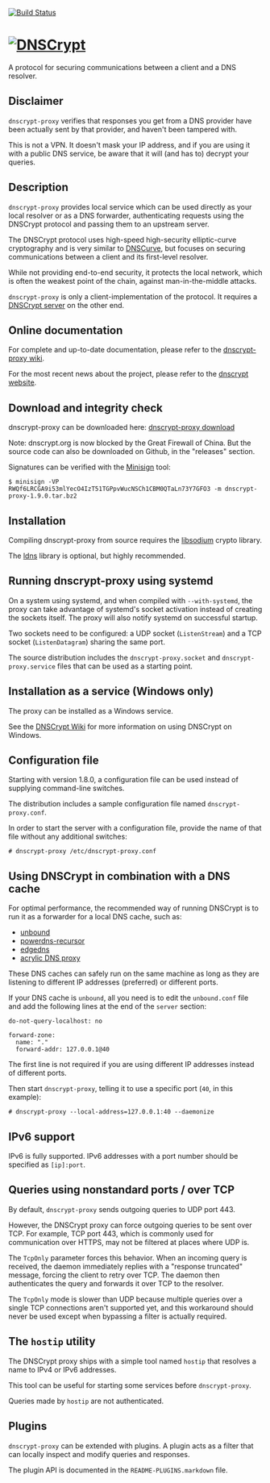 [![Build Status](https://travis-ci.org/jedisct1/dnscrypt-proxy.png?branch=master)](https://travis-ci.org/jedisct1/dnscrypt-proxy?branch=master)

[![DNSCrypt](https://raw.github.com/jedisct1/dnscrypt-proxy/master/dnscrypt-small.png)](https://dnscrypt.org)
============

A protocol for securing communications between a client and a DNS resolver.

Disclaimer
----------

`dnscrypt-proxy` verifies that responses you get from a DNS provider
have been actually sent by that provider, and haven't been tampered
with.

This is not a VPN. It doesn't mask your IP address, and if you are
using it with a public DNS service, be aware that it will (and has to)
decrypt your queries.

Description
-----------

`dnscrypt-proxy` provides local service which can be used directly as your
local resolver or as a DNS forwarder, authenticating requests using the
DNSCrypt protocol and passing them to an upstream server.

The DNSCrypt protocol uses high-speed high-security elliptic-curve
cryptography and is very similar to [DNSCurve](https://dnscurve.org/), but
focuses on securing communications between a client and its first-level
resolver.

While not providing end-to-end security, it protects the local network, which
is often the weakest point of the chain, against man-in-the-middle attacks.

`dnscrypt-proxy` is only a client-implementation of the protocol. It requires
a [DNSCrypt server](https://www.dnscrypt.org/#dnscrypt-server) on the other
end.

Online documentation
--------------------

For complete and up-to-date documentation, please refer to the
[dnscrypt-proxy wiki](https://github.com/jedisct1/dnscrypt-proxy/wiki/).

For the most recent news about the project, please refer to the
[dnscrypt website](https://dnscrypt.org).

Download and integrity check
----------------------------

dnscrypt-proxy can be downloaded here:
[dnscrypt-proxy download](https://download.dnscrypt.org/dnscrypt-proxy/)

Note: dnscrypt.org is now blocked by the Great Firewall of China. But
the source code can also be downloaded on Github, in the "releases"
section.

Signatures can be verified with the
[Minisign](https://jedisct1.github.io/minisign/) tool:

    $ minisign -VP RWQf6LRCGA9i53mlYecO4IzT51TGPpvWucNSCh1CBM0QTaLn73Y7GFO3 -m dnscrypt-proxy-1.9.0.tar.bz2

Installation
------------

Compiling dnscrypt-proxy from source requires the
[libsodium](https://libsodium.org) crypto library.

The [ldns](https://www.nlnetlabs.nl/projects/ldns/) library is
optional, but highly recommended.

Running dnscrypt-proxy using systemd
------------------------------------

On a system using systemd, and when compiled with `--with-systemd`,
the proxy can take advantage of systemd's socket activation instead of
creating the sockets itself. The proxy will also notify systemd on
successful startup.

Two sockets need to be configured: a UDP socket (`ListenStream`) and a
TCP socket (`ListenDatagram`) sharing the same port.

The source distribution includes the `dnscrypt-proxy.socket` and
`dnscrypt-proxy.service` files that can be used as a starting point.

Installation as a service (Windows only)
----------------------------------------

The proxy can be installed as a Windows service.

See the [DNSCrypt Wiki](https://github.com/jedisct1/dnscrypt-proxy/wiki/)
for more information on using DNSCrypt on Windows.

Configuration file
------------------

Starting with version 1.8.0, a configuration file can be used instead
of supplying command-line switches.

The distribution includes a sample configuration file named
`dnscrypt-proxy.conf`.

In order to start the server with a configuration file, provide the
name of that file without any additional switches:

    # dnscrypt-proxy /etc/dnscrypt-proxy.conf

Using DNSCrypt in combination with a DNS cache
----------------------------------------------

For optimal performance, the recommended way of running DNSCrypt is to run it
as a forwarder for a local DNS cache, such as:
* [unbound](https://www.unbound.net/)
* [powerdns-recursor](https://www.powerdns.com/recursor.html)
* [edgedns](https://github.com/jedisct1/edgedns)
* [acrylic DNS proxy](http://mayakron.altervista.org/wikibase/show.php?id=AcrylicHome)

These DNS caches can safely run on the same machine as long as they are
listening to different IP addresses (preferred) or different ports.

If your DNS cache is `unbound`, all you need is to edit the `unbound.conf`
file and add the following lines at the end of the `server` section:

    do-not-query-localhost: no

    forward-zone:
      name: "."
      forward-addr: 127.0.0.1@40

The first line is not required if you are using different IP addresses
instead of different ports.

Then start `dnscrypt-proxy`, telling it to use a specific port (`40`,
in this example):

    # dnscrypt-proxy --local-address=127.0.0.1:40 --daemonize

IPv6 support
------------

IPv6 is fully supported. IPv6 addresses with a port number should be
specified as `[ip]:port`.

Queries using nonstandard ports / over TCP
------------------------------------------

By default, `dnscrypt-proxy` sends outgoing queries to UDP port 443.

However, the DNSCrypt proxy can force outgoing queries to be sent over
TCP. For example, TCP port 443, which is commonly used for
communication over HTTPS, may not be filtered at places where UDP is.

The `TcpOnly` parameter forces this behavior. When an incoming query
is received, the daemon immediately replies with a "response
truncated" message, forcing the client to retry over TCP. The daemon
then authenticates the query and forwards it over TCP to the resolver.

The `TcpOnly` mode is slower than UDP because multiple queries over a
single TCP connections aren't supported yet, and this workaround
should never be used except when bypassing a filter is actually
required.

The `hostip` utility
--------------------

The DNSCrypt proxy ships with a simple tool named `hostip` that
resolves a name to IPv4 or IPv6 addresses.

This tool can be useful for starting some services before
`dnscrypt-proxy`.

Queries made by `hostip` are not authenticated.

Plugins
-------

`dnscrypt-proxy` can be extended with plugins. A plugin acts as a
filter that can locally inspect and modify queries and responses.

The plugin API is documented in the `README-PLUGINS.markdown` file.

